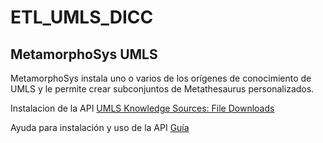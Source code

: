 # **ETL_UMLS_DICC**

## **MetamorphoSys UMLS**
MetamorphoSys instala uno o varios de los orígenes de conocimiento de UMLS y le permite crear subconjuntos de Metathesaurus personalizados.

Instalacion de la API  [UMLS Knowledge Sources: File Downloads](https://www.nlm.nih.gov/research/umls/licensedcontent/umlsknowledgesources.html)

Ayuda para instalación y uso de la API [Guía](https://www.nlm.nih.gov/research/umls/implementation_resources/metamorphosys/help.html)
